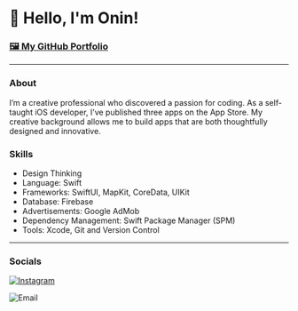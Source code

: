 # 👋 Hello, I'm Onin!

### [🖼️ My GitHub Portfolio](https://github.com/Onin-iOS/iOS-Developer-Portfolio)

***

###  About

I’m a creative professional who discovered a passion for coding. As a self-taught iOS developer, I’ve published three apps on the App Store. My creative background allows me to build apps that are both thoughtfully designed and innovative.


### Skills

* Design Thinking
* Language: Swift
* Frameworks: SwiftUI, MapKit, CoreData, UIKit
* Database: Firebase
* Advertisements: Google AdMob
* Dependency Management: Swift Package Manager (SPM)
* Tools: Xcode, Git and Version Control 

---
### Socials 

[![Instagram](https://i.imgur.com/HeVBU6h.png)](https://www.instagram.com/oninizer/) 

![Email](https://i.imgur.com/WteCzm6.pngL)
